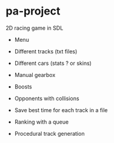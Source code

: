 # pa-project

2D racing game in SDL

- Menu

- Different tracks (txt files)

- Different cars (stats ? or skins)

- Manual gearbox

- Boosts

- Opponents with collisions

- Save best time for each track in a file

- Ranking with a queue

- Procedural track generation
